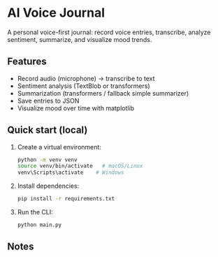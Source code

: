 # AI Voice Journal

A personal voice-first journal: record voice entries, transcribe, analyze sentiment, summarize, and visualize mood trends.

## Features
- Record audio (microphone) → transcribe to text
- Sentiment analysis (TextBlob or transformers)
- Summarization (transformers / fallback simple summarizer)
- Save entries to JSON
- Visualize mood over time with matplotlib

## Quick start (local)
1. Create a virtual environment:
   ```bash
   python -m venv venv
   source venv/bin/activate   # macOS/Linux
   venv\Scripts\activate    # Windows
   ```
2. Install dependencies:
   ```bash
   pip install -r requirements.txt
   ```

3. Run the CLI:
   ```bash
   python main.py
   ```

## Notes